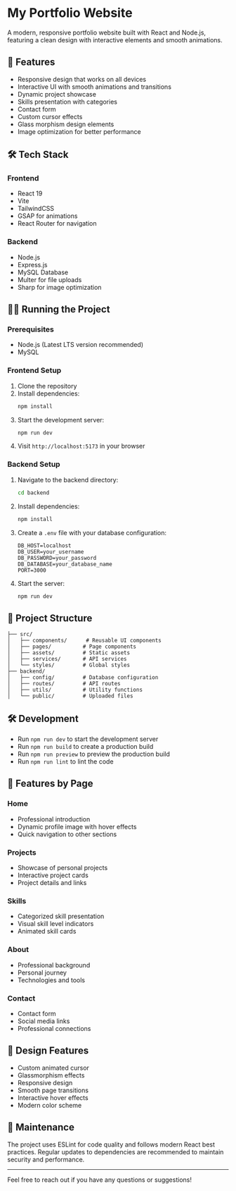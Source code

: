 # My Portfolio Website

A modern, responsive portfolio website built with React and Node.js, featuring a clean design with interactive elements and smooth animations.

## 🚀 Features

- Responsive design that works on all devices
- Interactive UI with smooth animations and transitions
- Dynamic project showcase
- Skills presentation with categories
- Contact form
- Custom cursor effects
- Glass morphism design elements
- Image optimization for better performance

## 🛠 Tech Stack

### Frontend

- React 19
- Vite
- TailwindCSS
- GSAP for animations
- React Router for navigation

### Backend

- Node.js
- Express.js
- MySQL Database
- Multer for file uploads
- Sharp for image optimization

## 🏃‍♂️ Running the Project

### Prerequisites

- Node.js (Latest LTS version recommended)
- MySQL

### Frontend Setup

1. Clone the repository
2. Install dependencies:
   ```bash
   npm install
   ```
3. Start the development server:
   ```bash
   npm run dev
   ```
4. Visit `http://localhost:5173` in your browser

### Backend Setup

1. Navigate to the backend directory:
   ```bash
   cd backend
   ```
2. Install dependencies:
   ```bash
   npm install
   ```
3. Create a `.env` file with your database configuration:
   ```env
   DB_HOST=localhost
   DB_USER=your_username
   DB_PASSWORD=your_password
   DB_DATABASE=your_database_name
   PORT=3000
   ```
4. Start the server:
   ```bash
   npm run dev
   ```

## 📁 Project Structure

```
├── src/
│   ├── components/      # Reusable UI components
│   ├── pages/          # Page components
│   ├── assets/         # Static assets
│   ├── services/       # API services
│   └── styles/         # Global styles
├── backend/
│   ├── config/         # Database configuration
│   ├── routes/         # API routes
│   ├── utils/          # Utility functions
│   └── public/         # Uploaded files
```

## 🛠 Development

- Run `npm run dev` to start the development server
- Run `npm run build` to create a production build
- Run `npm run preview` to preview the production build
- Run `npm run lint` to lint the code

## 📱 Features by Page

### Home

- Professional introduction
- Dynamic profile image with hover effects
- Quick navigation to other sections

### Projects

- Showcase of personal projects
- Interactive project cards
- Project details and links

### Skills

- Categorized skill presentation
- Visual skill level indicators
- Animated skill cards

### About

- Professional background
- Personal journey
- Technologies and tools

### Contact

- Contact form
- Social media links
- Professional connections

## 🎨 Design Features

- Custom animated cursor
- Glassmorphism effects
- Responsive design
- Smooth page transitions
- Interactive hover effects
- Modern color scheme

## 🔧 Maintenance

The project uses ESLint for code quality and follows modern React best practices. Regular updates to dependencies are recommended to maintain security and performance.

---

Feel free to reach out if you have any questions or suggestions!
